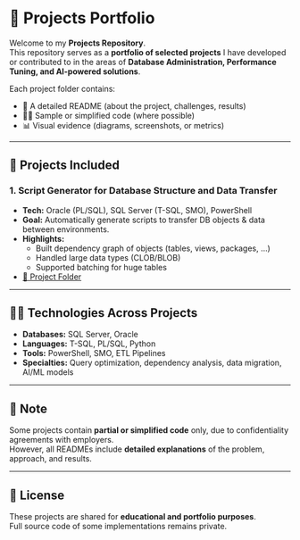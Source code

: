 # 📂 Projects Portfolio

Welcome to my **Projects Repository**.  
This repository serves as a **portfolio of selected projects** I have developed or contributed to in the areas of **Database Administration, Performance Tuning, and AI-powered solutions**.  

Each project folder contains:
- 📖 A detailed README (about the project, challenges, results)  
- 🧑‍💻 Sample or simplified code (where possible)  
- 📊 Visual evidence (diagrams, screenshots, or metrics)

---

## 🚀 Projects Included

### 1. Script Generator for Database Structure and Data Transfer
- **Tech:** Oracle (PL/SQL), SQL Server (T-SQL, SMO), PowerShell  
- **Goal:** Automatically generate scripts to transfer DB objects & data between environments.  
- **Highlights:**  
  - Built dependency graph of objects (tables, views, packages, …)  
  - Handled large data types (CLOB/BLOB)  
  - Supported batching for huge tables  
- [📂 Project Folder](./ScriptGenerator)

---

## 🧑‍💻 Technologies Across Projects
- **Databases:** SQL Server, Oracle
- **Languages:** T-SQL, PL/SQL, Python 
- **Tools:** PowerShell, SMO, ETL Pipelines  
- **Specialties:** Query optimization, dependency analysis, data migration, AI/ML models  

---

## 📌 Note
Some projects contain **partial or simplified code** only, due to confidentiality agreements with employers.  
However, all READMEs include **detailed explanations** of the problem, approach, and results.

---

## 📄 License
These projects are shared for **educational and portfolio purposes**.  
Full source code of some implementations remains private.

